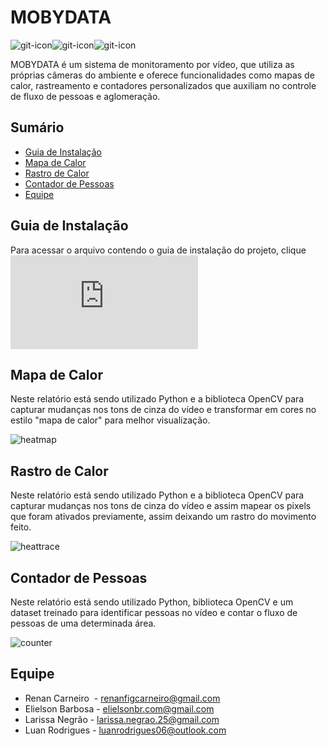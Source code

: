 # MOBYDATA
![git-icon](https://img.icons8.com/clouds/100/000000/crowd.png)![git-icon](https://img.icons8.com/clouds/100/000000/heat-map.png)![git-icon](https://img.icons8.com/clouds/100/000000/treasure-map.png)

MOBYDATA é um sistema de monitoramento por vídeo, que utiliza as próprias câmeras do ambiente e oferece funcionalidades como mapas de calor, rastreamento e contadores personalizados que auxiliam no controle de fluxo de pessoas e aglomeração.

## Sumário

  - [Guia de Instalação](#guia-de-instalação)
  - [Mapa de Calor](#mapa-de-calor)
  - [Rastro de Calor](#rastro-de-calor)
  - [Contador de Pessoas](#contador-de-pessoas)
  - [Equipe](#equipe)

## Guia de Instalação
Para acessar o arquivo contendo o guia de instalação do projeto, clique ![aqui](https://github.com/rnanc/MOBYDATA/blob/master/INSTALLATION_GUIDE.md)

## Mapa de Calor 

Neste relatório está sendo utilizado Python e a biblioteca OpenCV para capturar mudanças nos tons de cinza do vídeo e transformar em cores no estilo "mapa de calor" para melhor visualização.

![heatmap](files/gif/heat-map.gif)

## Rastro de Calor 

Neste relatório está sendo utilizado Python e a biblioteca OpenCV para capturar mudanças nos tons de cinza do vídeo e assim mapear os pixels que foram ativados previamente, assim deixando um rastro do movimento feito.

![heattrace](files/gif/heat-trace.gif)

## Contador de Pessoas 

Neste relatório está sendo utilizado Python, biblioteca OpenCV e um dataset treinado para identificar pessoas no vídeo e contar o fluxo de pessoas de uma determinada área.

![counter](files/gif/counter.gif)

## Equipe

* Renan Carneiro  - renanfigcarneiro@gmail.com
* Elielson Barbosa - elielsonbr.com@gmail.com
* Larissa Negrão - larissa.negrao.25@gmail.com
* Luan Rodrigues - luanrodrigues06@outlook.com
